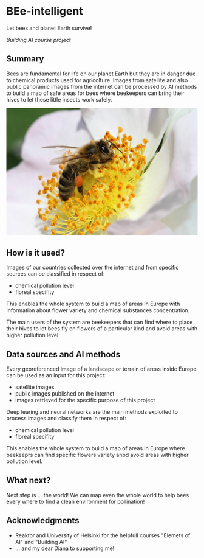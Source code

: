 <!-- This is the markdown template for the final project of the Building AI course, 
created by Reaktor Innovations and University of Helsinki. 
Copy the template, paste it to your GitHub README and edit! -->

# BEe-intelligent
Let bees and planet Earth survive!

*Building AI course project*

## Summary

Bees are fundamental for life on our planet Earth but they are in danger due to chemical products used for agricolture.
Images from satellite and also public panoramic images from the internet can be processed by AI methods to build a map of safe areas for bees where beekeepers can bring their hives to let these little insects work safely.

![Bee_on_flower](bee-4271910_1280.jpg)

<!-- 
## Background

Which problems does your idea solve? How common or frequent is this problem? What is your personal motivation? Why is this topic important or interesting?

This is how you make a list, if you need one:
* problem 1
* problem 2
* etc.
-->

## How is it used?

Images of our countries collected over the internet and from specific sources can be classified in respect of:
* chemical pollution level
* floreal specifity

This enables the whole system to build a map of areas in Europe with information about flower variety and chemical substances concentration.

The main users of the system are beekeepers that can find where to place their hives to let bees fly on flowers of a particular kind and avoid areas with higher pollution level.


## Data sources and AI methods
Every georeferenced image of a landscape or terrain of areas inside Europe can be used as an input for this project:
* satellite images
* public images published on the internet
* images retrieved for the specific purpose of this project

Deep learing and neural networks are the main methods exploited to process images and classify them in respect of:
* chemical pollution level
* floreal specifity

This enables the whole system to build a map of areas in Europe where beekeeprs can find specific flowers variety anbd avoid areas with higher pollution level.

<!--

## Challenges

What does your project _not_ solve? Which limitations and ethical considerations should be taken into account when deploying a solution like this?

-->


## What next?

Next step is ... the world! We can map even the whole world to help bees every where to find a clean environment for pollination!


## Acknowledgments

* Reaktor and University of Helsinki for the helpfull courses "Elemets of AI" and "Building AI" 
* ... and my dear Diana to supporting me! 
